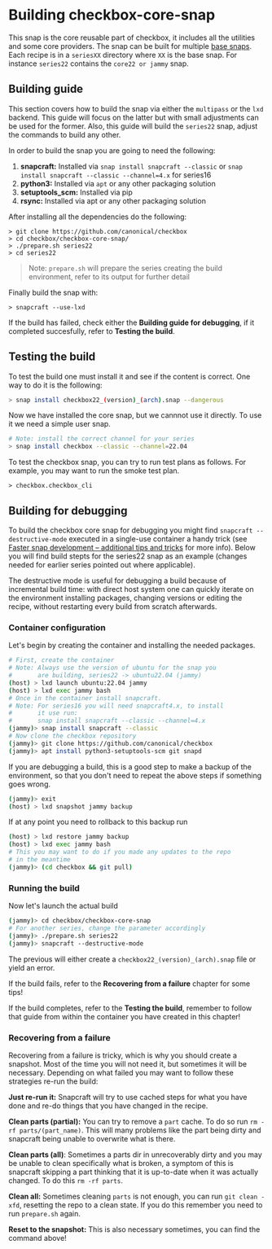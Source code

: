 # Building checkbox-core-snap
This snap is the core reusable part of checkbox, it includes all the utilities
and some core providers. The snap can be built for multiple 
[base snaps](https://snapcraft.io/docs/base-snaps). Each recipe is in a `seriesXX`
 directory where `XX` is the base snap. For instance `series22` contains
 the `core22 or jammy` snap.

## Building guide
This section covers how to build the snap via either the `multipass` or the 
`lxd` backend. This guide will focus on the latter
but with small adjustments can be used for the former. Also, this guide will
build the `series22` snap, adjust the commands to build any other.

In order to build the snap you are going to need the following:
1. **snapcraft:** Installed via `snap install snapcraft --classic` or 
`snap install snapcraft --classic --channel=4.x` for series16
2. **python3:** Installed via `apt` or any other packaging solution
3. **setuptools_scm:** Installed via pip
4. **rsync:** Installed via apt or any other packaging solution

After installing all the dependencies do the following:
```
> git clone https://github.com/canonical/checkbox
> cd checkbox/checkbox-core-snap/
> ./prepare.sh series22
> cd series22
```

> Note: `prepare.sh` will prepare the series creating the build environment, 
> refer to its output for further detail

Finally build the snap with:
```
> snapcraft --use-lxd
```

If the build has failed, check either the **Building guide for debugging**, if
it completed succesfully, refer to **Testing the build**.

## Testing the build
To test the build one must install it and see if the content is correct.
One way to do it is the following:

```bash
> snap install checkbox22_(version)_(arch).snap --dangerous
```
Now we have installed the core snap, but we cannnot use it directly. To use it
we need a simple user snap. 
```bash
# Note: install the correct channel for your series
> snap install checkbox --classic --channel=22.04
```
To test the checkbox snap, you can try to run test plans as follows.
For example, you may want to run the smoke test plan.
```
> checkbox.checkbox_cli
```

## Building for debugging
To build the checkbox core snap for debugging you might find 
`snapcraft --destructive-mode` executed in a single-use container a handy trick 
(see [Faster snap development – additional tips and tricks](https://snapcraft.io/blog/faster-snap-development-additional-tips-and-tricks)
for more info). 
Below you will find build stepts for the series22 snap as an example 
(changes needed for earlier series pointed out where applicable).

The destructive mode is useful for debugging a build because of incremental 
build time: with direct host system one can quickly iterate on the environment
installing packages, changing versions or editing the recipe, without restarting
every build from scratch afterwards.

### Container configuration
Let's begin by creating the container and installing the needed packages.
```bash
# First, create the container
# Note: Always use the version of ubuntu for the snap you 
#       are building, series22 -> ubuntu22.04 (jammy)
(host) > lxd launch ubuntu:22.04 jammy
(host) > lxd exec jammy bash
# Once in the container install snapcraft.
# Note: For series16 you will need snapcraft4.x, to install
#       it use run: 
#       snap install snapcraft --classic --channel=4.x
(jammy)> snap install snapcraft --classic
# Now clone the checkbox repository
(jammy)> git clone https://github.com/canonical/checkbox
(jammy)> apt install python3-setuptools-scm git snapd
```
If you are debugging a build, this is a good step to make a backup of the
environment, so that you don't need to repeat the above steps if something
goes wrong.
```bash
(jammy)> exit
(host) > lxd snapshot jammy backup
```
If at any point you need to rollback to this backup run
```bash
(host) > lxd restore jammy backup
(host) > lxd exec jammy bash
# This you may want to do if you made any updates to the repo
# in the meantime
(jammy)> (cd checkbox && git pull)
```
### Running the build
Now let's launch the actual build
```bash
(jammy)> cd checkbox/checkbox-core-snap
# For another series, change the parameter accordingly
(jammy)> ./prepare.sh series22
(jammy)> snapcraft --destructive-mode
```
The previous will either create a `checkbox22_(version)_(arch).snap` file or
yield an error. 

If the build fails, refer to the **Recovering from a failure** chapter for some
tips!

If the build completes, refer to the **Testing the build**, remember to follow
that guide from within the container you have created in this chapter!

### Recovering from a failure

Recovering from a failure is tricky, which is why you should create a
snapshot. Most of the time you will not need it, but sometimes it will be
necessary. Depending on what failed you may want to follow these strategies
re-run the build:

**Just re-run it:** Snapcraft will try to use cached steps for what you have
done and re-do things that you have changed in the recipe. 

**Clean parts (partial):** You can try to remove a `part` cache. To do so run
`rm -rf parts/(part_name)`. This will many problems like the part being dirty
and snapcraft being unable to overwrite what is there.

**Clean parts (all)**: Sometimes a parts dir in unrecoverably dirty and you
may be unable to clean specifically what is broken, a symptom of this is
snapcraft skipping a part thinking that it is up-to-date when it was actually
changed. To do this `rm -rf parts`.

**Clean all:** Sometimes cleaning `parts` is not enough, you can run
`git clean -xfd`, resetting the repo to a clean state. If you do this remember
you need to run `prepare.sh` again.

**Reset to the snapshot:** This is also necessary sometimes, you can find the
command above! 


